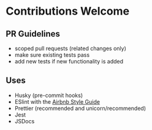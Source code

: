 # Contributions Welcome

## PR Guidelines

- scoped pull requests (related changes only)
- make sure existing tests pass
- add new tests if new functionality is added

## Uses

- Husky (pre-commit hooks)
- ESlint with the [Airbnb Style Guide](https://github.com/airbnb/javascript)
- Prettier (recommended and unicorn/recommended)
- Jest
- JSDocs
